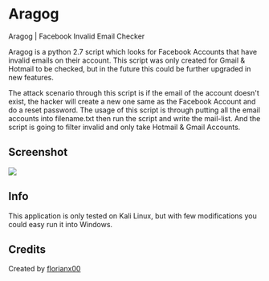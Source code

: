 # Aragog
Aragog | Facebook Invalid Email Checker

Aragog is a python 2.7 script which looks for Facebook Accounts that have invalid emails on their account. This script was only created for Gmail & Hotmail to be checked, but in the future this could be further upgraded in new features. 

The attack scenario through this script is if the email of the account doesn't exist, the hacker will create a new one same as the Facebook Account and do a reset password. The usage of this script is through putting all the email accounts into filename.txt then run the script and write the mail-list. And the script is going to filter invalid and only take Hotmail & Gmail Accounts. 


## Screenshot
<img src = "https://user-images.githubusercontent.com/23293861/36937876-0194bbea-1f1a-11e8-81ba-08d48eee6706.png">

## Info
This application is only tested on Kali Linux, but with few modifications you could easy run it into Windows.

## Credits
Created by <a href = "https://web.facebook.com/florianx00">florianx00</a>
